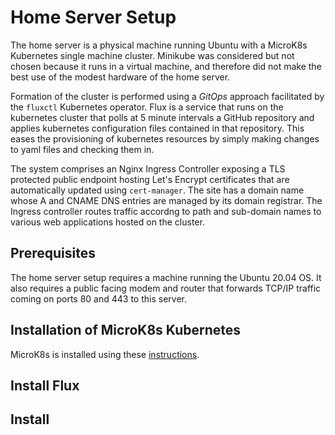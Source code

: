 # Home Server Setup
The home server is a physical machine running Ubuntu with a MicroK8s Kubernetes single machine cluster. Minikube was considered but not chosen because it runs in a virtual machine, and therefore did not make the best use of the modest hardware of the home server. 

Formation of the cluster is performed using a _GitOps_ approach facilitated by the `fluxctl` Kubernetes operator. Flux is a service that runs on the kubernetes cluster that polls at 5 minute intervals a GitHub repository and applies kubernetes configuration files contained in that repository. This eases the provisioning of kubernetes resources by simply making changes to yaml files and checking them in.

The system comprises an Nginx Ingress Controller exposing a TLS protected public endpoint hosting Let's Encrypt certificates that are automatically updated using `cert-manager`. The site has a domain name whose A and CNAME DNS entries are managed by its domain registrar. The Ingress controller routes traffic accordng to path and sub-domain names to various web applications hosted on the cluster.


## Prerequisites
The home server setup requires a machine running the Ubuntu 20.04 OS. It also requires a public facing modem and router that forwards TCP/IP traffic coming on ports 80 and 443 to this server.

## Installation of MicroK8s Kubernetes

MicroK8s is installed using these [instructions](https://ubuntu.com/tutorials/install-a-local-kubernetes-with-microk8s#1-overview).


## Install Flux




## Install 
